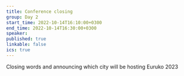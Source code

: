 ```yaml
---
title: Conference closing
group: Day 2
start_time: 2022-10-14T16:10:00+0300
end_time: 2022-10-14T16:30:00+0300
speaker:
published: true
linkable: false
ics: true
---
```


Closing words and announcing which city will be hosting Euruko 2023
